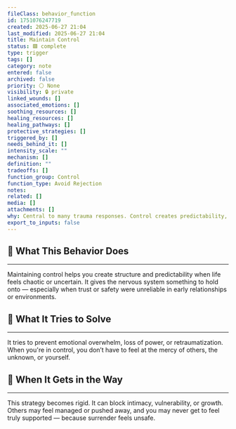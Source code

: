 ```yaml
---
fileClass: behavior_function
id: 1751076247719
created: 2025-06-27 21:04
last_modified: 2025-06-27 21:04
title: Maintain Control
status: 🟩 complete
type: trigger
tags: []
category: note
entered: false
archived: false
priority: ⚪ None
visibility: 🔒 private
linked_wounds: []
associated_emotions: []
soothing_resources: []
healing_resources: []
healing_pathways: []
protective_strategies: []
triggered_by: []
needs_behind_it: []
intensity_scale: ""
mechanism: []
definition: ""
tradeoffs: []
function_group: Control
function_type: Avoid Rejection
notes: 
related: []
media: []
attachments: []
why: Central to many trauma responses. Control creates predictability, reduces vulnerability, and wards off chaos.
export_to_inputs: false
---
```


## 🧠 What This Behavior Does
---
Maintaining control helps you create structure and predictability when life feels chaotic or uncertain. It gives the nervous system something to hold onto — especially when trust or safety were unreliable in early relationships or environments.

## 🔁 What It Tries to Solve
---
It tries to prevent emotional overwhelm, loss of power, or retraumatization. When you're in control, you don’t have to feel at the mercy of others, the unknown, or yourself.

## 🚧 When It Gets in the Way
---
This strategy becomes rigid. It can block intimacy, vulnerability, or growth. Others may feel managed or pushed away, and you may never get to feel truly supported — because surrender feels unsafe.
